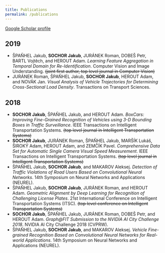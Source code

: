 ```yaml
---
title: Publications
permalink: /publications
---
```

[Google Scholar profile](https://scholar.google.com/citations?user=wWN7-O0AAAAJ&hl=en)

## 2019

 - ŠPAŇHEL Jakub, **SOCHOR Jakub**, JURÁNEK Roman, DOBEŠ Petr, BARTL Vojtěch, and HEROUT Adam.
  *Learning Feature Aggregation in Temporal Domain for Re-Identification*. 
  Computer Vision and Image Understanding.
   ~~(joint first author, top level journal in Computer Vision)~~
 - JURÁNEK Roman, ŠPAŇHEL Jakub, **SOCHOR Jakub**, HEROUT Adam, and NOVÁK Jan. 
  *Visual Analysis of Vehicle Trajectories for Determining Cross-Sectional Load Density*. 
  Transactions on Transport Sciences. 
  
  
## 2018 

 - **SOCHOR Jakub**, ŠPAŇHEL Jakub, and HEROUT Adam. 
 *BoxCars: Improving Fine-Grained Recognition of Vehicles using 3-D Bounding Boxes in Traffic Surveillance*. 
 IEEE Transactions on Intelligent Transportation Systems.
 ~~(top level journal in Intelligent Transportation Systems)~~
 - **SOCHOR Jakub**, JURÁNEK Roman, ŠPAŇHEL Jakub, MARŠÍK Lukáš, ŠIROKÝ Adam, HEROUT Adam, and ZEMČÍK Pavel. 
 *Comprehensive Data Set for Automatic Single Camera Visual Speed Measurement*. 
 IEEE Transactions on Intelligent Transportation Systems. 
 ~~(top level journal in Intelligent Transportation Systems)~~
 - ŠPAŇHEL Jakub, **SOCHOR Jakub**, and MAKAROV Aleksej. 
 *Detection of Traffic Violations of Road Users Based on Convolutional Neural Networks*. 
 14th Symposium on Neural Networks and Applications (NEUREL). 
 - ŠPAŇHEL Jakub, **SOCHOR Jakub**, JURÁNEK Roman, and HEROUT Adam. 
 *Geometric Alignment by Deep Learning for Recognition of Challenging License Plates*. 
 21st International Conference on Intelligent Transportation Systems (ITSC). 
 ~~(top level conference on Intelligent Transportation Systems)~~
 - **SOCHOR Jakub**, ŠPAŇHEL Jakub, JURÁNEK Roman, DOBEŠ Petr, and HEROUT Adam. 
 *Graph@FIT Submission to the NVIDIA AI City Challenge 2018*. 
 NVIDIA AI City Challenge 2018 (CVPRW).  
 - ŠPAŇHEL Jakub, **SOCHOR Jakub**, and MAKAROV Aleksej. 
 *Vehicle Fine-grained Recognition Based on Convolutional Neural Networks for Real-world Applications*. 
 14th Symposium on Neural Networks and Applications (NEUREL).


